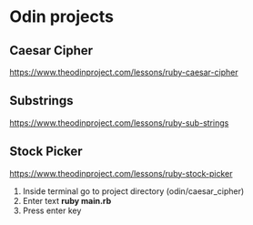 # Odin projects

## Caesar Cipher
https://www.theodinproject.com/lessons/ruby-caesar-cipher
## Substrings
https://www.theodinproject.com/lessons/ruby-sub-strings
## Stock Picker
https://www.theodinproject.com/lessons/ruby-stock-picker

1. Inside terminal go to project directory (odin/caesar_cipher)
2. Enter text **ruby main.rb**
3. Press enter key